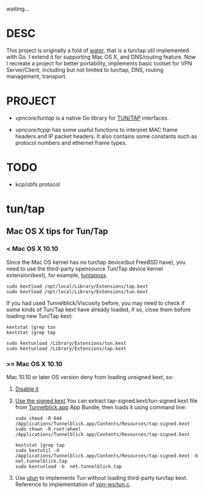 waiting...


# DESC
This project is originally a fold of [water](https://github.com/songgao/water), that is a tun/tap util implemented with Go. I extend it for supporting Mac OS X, and DNS/routing feature. Now I recreate a project for better portability, implements basic toolset for VPN Server/Client, including but not limited to tun/tap, DNS, routing management, transport.


# PROJECT
* *vpncore/tuntap* is a native Go library for [TUN/TAP](http://en.wikipedia.org/wiki/TUN/TAP) interfaces.

* *vpncore/tcpip* has some useful functions to interpret MAC frame headers and IP packet headers. It also contains some constants such as protocol numbers and ethernet frame types.

# TODO
* kcp/obfs protocol


# tun/tap
## Mac OS X tips for Tun/Tap
### < Mac OS X 10.10

Since the Mac OS kernel has no tun/tap device(but FreeBSD have), you need to use the third-party opensource Tun/Tap device
kernel extension(kext), for example, [tuntaposx](http://tuntaposx.sourceforge.net).

```
sudo kextload /opt/local/Library/Extensions/tap.kext
sudo kextload /opt/local/Library/Extensions/tun.kext
```

If you had used Tunnelblick/Viscosity before, you may need to check if some kinds of Tun/Tap kext have already loaded,
if so, close them before loading new Tun/Tap kext:

```
kextstat |grep tun
kextstat |grep tap

sudo kextunload /Library/Extensions/tun.kext
sudo kextunload /Library/Extensions/tap.kext
```

### >= Mac OS X 10.10

Mac 10.10 or later OS version deny from loading unsigned kext, so:

1. [Disable it](https://github.com/sergeybratus/netfluke/blob/master/howto-disable-kext-signing.txt)

2. [Use the signed kext](https://github.com/sergeybratus/netfluke/blob/master/howto-load-signed-tunnelblick-drivers.txt).You can extract tap-signed.kext/tun-signed.kext file from [Tunnelblick.app](https://tunnelblick.net) App Bundle, then loads it using command line:

    ```
    sudo chmod -R 644  /Applications/Tunnelblick.app/Contents/Resources/tap-signed.kext
    sudo chown -R root:wheel  /Applications/Tunnelblick.app/Contents/Resources/tap-signed.kext
    
    kextstat |grep tap 
    sudo kextutil -d /Applications/Tunnelblick.app/Contents/Resources/tap-signed.kext -b net.tunnelblick.tap
    sudo kextunload -b  net.tunnelblick.tap
    ```
3. Use [utun](https://github.com/songgao/water/issues/3) to implements Tun without loading third-party tun/tap kext. Reference to implementation of [vpn-ws/tun.c](https://github.com/unbit/vpn-ws/blob/master/src/tuntap.c). 



